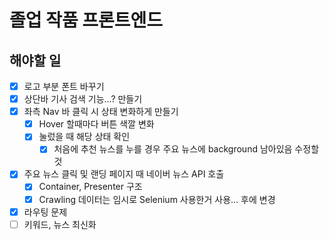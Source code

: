 # 졸업 작품 프론트엔드

## 해야할 일

- [x] 로고 부분 폰트 바꾸기
- [x] 상단바 기사 검색 기능...? 만들기
- [x] 좌측 Nav 바 클릭 시 상태 변화하게 만들기
  - [x] Hover 할때마다 버튼 색깔 변화
  - [x] 눌렀을 때 해당 상태 확인
    - [x] 처음에 추천 뉴스를 누를 경우 주요 뉴스에 background 남아있음 수정할것
- [x] 주요 뉴스 클릭 및 랜딩 페이지 때 네이버 뉴스 API 호출
  - [x] Container, Presenter 구조
  - [x] Crawling 데이터는 임시로 Selenium 사용한거 사용... 후에 변경
- [x] 라우팅 문제
- [ ] 키워드, 뉴스 최신화
